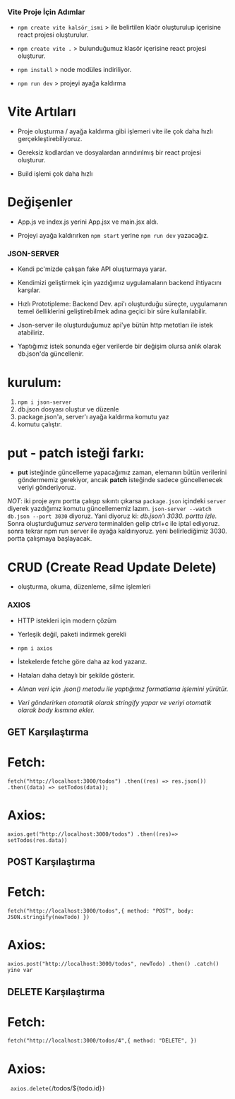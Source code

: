 ### Vite Proje İçin Adımlar ###

- `npm create vite kalsör_ismi` > ile belirtilen klaör oluşturulup içerisine react projesi oluşturulur.

- `npm create vite .` > bulunduğumuz klasör içerisine react projesi oluşturur. 

- `npm install` > node modüles indiriliyor.

- `npm run dev` > projeyi ayağa kaldırma


# Vite Artıları

- Proje oluşturma / ayağa kaldırma gibi işlemeri vite ile çok daha hızlı gerçekleştirebiliyoruz. 

- Gereksiz kodlardan ve dosyalardan arındırılmış bir react projesi oluşturur. 

- Build işlemi çok daha hızlı


# Değişenler

- App.js ve index.js yerini App.jsx ve main.jsx aldı.

- Projeyi ayağa kaldırırken `npm start` yerine `npm run dev` yazacağız.



###  JSON-SERVER  ###

- Kendi pc'mizde çalışan fake API oluşturmaya yarar.

- Kendimizi geliştirmek için yazdığımız uygulamaların backend ihtiyacını karşılar.

- Hızlı Prototipleme: Backend Dev. api'ı oluşturduğu süreçte, uygulamanın temel öelliklerini geliştirebilmek adına geçici bir süre kullanılabilir.

- Json-server ile oluşturduğumuz api'ye bütün http metotları ile istek atabiliriz.

- Yaptığımız istek sonunda eğer verilerde bir değişim olursa anlık olarak db.json'da güncellenir.

# kurulum:

1. `npm i json-server`
2. db.json dosyası oluştur ve düzenle
3. package.json'a, server'ı ayağa kaldırma komutu yaz
4. komutu çalıştır.

# put - patch isteği farkı:

- **put** isteğinde güncelleme yapacağımız zaman, elemanın bütün verilerini göndermemiz gerekiyor, ancak **patch** isteğinde sadece güncellenecek veriyi gönderiyoruz.


*NOT*: iki proje aynı portta çalışıp sıkıntı çıkarsa ``package.json`` içindeki ``server`` diyerek yazdığımız komutu güncellememiz lazım. `json-server --watch db.json --port 3030` diyoruz. Yani diyoruz ki: *db.json'ı 3030. portta izle.* Sonra oluşturduğumuz *servera* terminalden gelip ctrl+c ile iptal ediyoruz. sonra tekrar npm run server ile ayağa kaldırıyoruz. yeni belirlediğimiz 3030. portta çalışmaya başlayacak.


# CRUD (Create Read Update Delete)

- oluşturma, okuma, düzenleme, silme işlemleri


### AXIOS ###

- HTTP istekleri için modern çözüm

- Yerleşik değil, paketi indirmek gerekli

- `npm i axios` 

- İstekelerde fetche göre daha az kod yazarız.

- Hataları daha detaylı bir şekilde gösterir.

- *Alınan veri için .json() metodu ile yaptığımız formatlama işlemini yürütür.*

- *Veri gönderirken otomatik olarak stringify yapar ve veriyi otomatik olarak body kısmına ekler.*

## GET Karşılaştırma
# Fetch:
`
fetch("http://localhost:3000/todos")
      .then((res) => res.json())
      .then((data) => setTodos(data));
`
# Axios:
`
axios.get("http://localhost:3000/todos")
    .then((res)=> setTodos(res.data))
`


## POST Karşılaştırma
# Fetch:
`
fetch("http://localhost:3000/todos",{
    method: "POST",
    body: JSON.stringify(newTodo)
})
`
# Axios:
`
axios.post("http://localhost:3000/todos", newTodo)
    .then() .catch() yine var
`


## DELETE Karşılaştırma
# Fetch:
`
fetch("http://localhost:3000/todos/4",{
    method: "DELETE",
})
`
# Axios:
`
axios.delete(`/todos/${todo.id}`)
`

